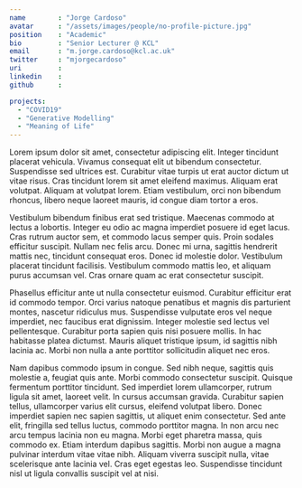 ```yaml
---
name        : "Jorge Cardoso"
avatar      : "/assets/images/people/no-profile-picture.jpg"
position    : "Academic"
bio         : "Senior Lecturer @ KCL"
email       : "m.jorge.cardoso@kcl.ac.uk"
twitter     : "mjorgecardoso"
uri         :
linkedin    :
github      :

projects:
  - "COVID19"
  - "Generative Modelling"
  - "Meaning of Life"
---
```


Lorem ipsum dolor sit amet, consectetur adipiscing elit. Integer tincidunt placerat vehicula. Vivamus consequat elit ut bibendum consectetur. Suspendisse sed ultrices est. Curabitur vitae turpis ut erat auctor dictum ut vitae risus. Cras tincidunt lorem sit amet eleifend maximus. Aliquam erat volutpat. Aliquam at volutpat lorem. Etiam vestibulum, orci non bibendum rhoncus, libero neque laoreet mauris, id congue diam tortor a eros.

Vestibulum bibendum finibus erat sed tristique. Maecenas commodo at lectus a lobortis. Integer eu odio ac magna imperdiet posuere id eget lacus. Cras rutrum auctor sem, et commodo lacus semper quis. Proin sodales efficitur suscipit. Nullam nec felis arcu. Donec mi urna, sagittis hendrerit mattis nec, tincidunt consequat eros. Donec id molestie dolor. Vestibulum placerat tincidunt facilisis. Vestibulum commodo mattis leo, et aliquam purus accumsan vel. Cras ornare quam ac erat consectetur suscipit.

Phasellus efficitur ante ut nulla consectetur euismod. Curabitur efficitur erat id commodo tempor. Orci varius natoque penatibus et magnis dis parturient montes, nascetur ridiculus mus. Suspendisse vulputate eros vel neque imperdiet, nec faucibus erat dignissim. Integer molestie sed lectus vel pellentesque. Curabitur porta sapien quis nisi posuere mollis. In hac habitasse platea dictumst. Mauris aliquet tristique ipsum, id sagittis nibh lacinia ac. Morbi non nulla a ante porttitor sollicitudin aliquet nec eros.

Nam dapibus commodo ipsum in congue. Sed nibh neque, sagittis quis molestie a, feugiat quis ante. Morbi commodo consectetur suscipit. Quisque fermentum porttitor tincidunt. Sed imperdiet lorem ullamcorper, rutrum ligula sit amet, laoreet velit. In cursus accumsan gravida. Curabitur sapien tellus, ullamcorper varius elit cursus, eleifend volutpat libero. Donec imperdiet sapien nec sapien sagittis, ut aliquet enim consectetur. Sed ante elit, fringilla sed tellus luctus, commodo porttitor magna. In non arcu nec arcu tempus lacinia non eu magna. Morbi eget pharetra massa, quis commodo ex. Etiam interdum dapibus sagittis. Morbi non augue a magna pulvinar interdum vitae vitae nibh. Aliquam viverra suscipit nulla, vitae scelerisque ante lacinia vel. Cras eget egestas leo. Suspendisse tincidunt nisl ut ligula convallis suscipit vel at nisi.
